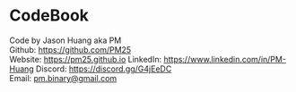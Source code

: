 # CodeBook

Code by Jason Huang aka PM  
Github:  https://github.com/PM25  
Website: https://pm25.github.io 
LinkedIn: https://www.linkedin.com/in/PM-Huang
Discord: https://discord.gg/G4jEeDC  
Email:   pm.binary@gmail.com  
